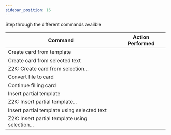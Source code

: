 ```yaml
---
sidebar_position: 16
---
```



Step through the different commands availble 

| Command                                         | Action Performed |
| ----------------------------------------------- | ---------------- |
| Create card from template                       |                  |
| Create card from selected text                  |                  |
| Z2K: Create card from selection...              |                  |
| Convert file to card                            |                  |
| Continue filling card                           |                  |
| Insert partial template                         |                  |
| Z2K: Insert partial template...                 |                  |
| Insert partial template using selected text     |                  |
| Z2K: Insert partial template using selection... |                  |
